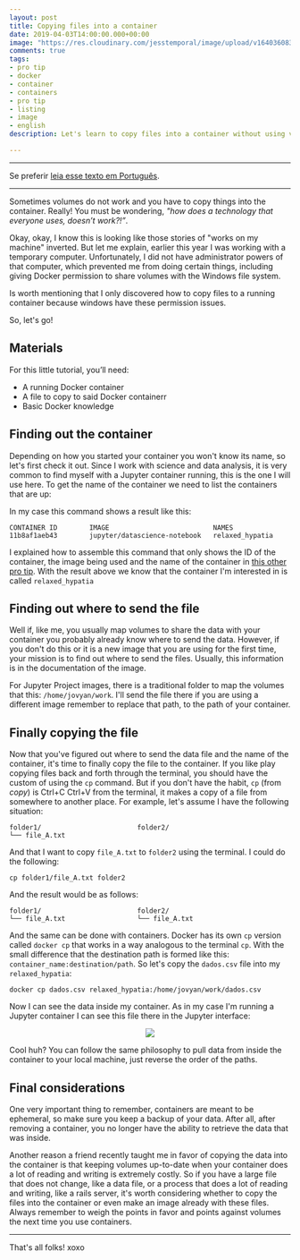 ```yaml
---
layout: post
title: Copying files into a container
date: 2019-04-03T14:00:00.000+00:00
image: "https://res.cloudinary.com/jesstemporal/image/upload/v1640360836/covers/pro_tip_voc9gk.png"
comments: true
tags:
- pro tip
- docker
- container
- containers
- pro tip
- listing
- image
- english
description: Let's learn to copy files into a container without using volumes

---
```

***

Se preferir [leia esse texto em Português](https://jtemporal.com/copiando-arquivos-para-dentro-do-container/).

***

Sometimes volumes do not work and you have to copy things into the container. Really! You must be wondering, _"how does a technology that everyone uses, doesn’t work?!”_.

Okay, okay, I know this is looking like those stories of "works on my machine" inverted. But let me explain, earlier this year I was working with a temporary computer. Unfortunately, I did not have administrator powers of that computer, which prevented me from doing certain things, including giving Docker permission to share volumes with the Windows file system.

Is worth mentioning that I only discovered how to copy files to a running container because windows have these permission issues.

So, let's go!

## Materials

For this little tutorial, you’ll need:

* A running Docker container
* A file to copy to said Docker containerr
* Basic Docker knowledge

## Finding out the container

Depending on how you started your container you won't know its name, so let's first check it out. Since I work with science and data analysis, it is very common to find myself with a Jupyter container running, this is the one I will use here. To get the name of the container we need to list the containers that are up:

<script src="https://gist.github.com/jtemporal/6ba7e2a2ac369738bb8278ad58993161.js"></script>

In my case this command shows a result like this:

    CONTAINER ID        IMAGE                          NAMES
    11b8af1aeb43        jupyter/datascience-notebook   relaxed_hypatia

I explained how to assemble this command that only shows the ID of the container, the image being used and the name of the container in [this other pro tip](https://jtemporal.com/brincando-com-a-listagem-de-containers-docker/). With the result above we know that the container I'm interested in is called `relaxed_hypatia`

## Finding out where to send the file

Well if, like me, you usually map volumes to share the data with your container you probably already know where to send the data. However, if you don't do this or it is a new image that you are using for the first time, your mission is to find out where to send the files. Usually, this information is in the documentation of the image.

For Jupyter Project images, there is a traditional folder to map the volumes that this: `/home/jovyan/work`. I'll send the file there if you are using a different image remember to replace that path, to the path of your container.

## Finally copying the file

Now that you've figured out where to send the data file and the name of the container, it's time to finally copy the file to the container. If you like play copying files back and forth through the terminal, you should have the custom of using the `cp` command. But if you don't have the habit, `cp` (from _copy_) is Ctrl+C Ctrl+V from the terminal, it makes a copy of a file from somewhere to another place. For example, let's assume I have the following situation:

    folder1/                        folder2/
    └── file_A.txt		

And that I want to copy `file_A.txt` to `folder2` using the terminal. I could do the following:

    cp folder1/file_A.txt folder2

And the result would be as follows:

    folder1/                        folder2/
    └── file_A.txt                  └── file_A.txt

And the same can be done with containers. Docker has its own `cp` version called `docker cp` that works in a way analogous to the terminal `cp`. With the small difference that the destination path is formed like this: `container_name:destination/path`. So let's copy the `dados.csv` file into my `relaxed_hypatia`:

    docker cp dados.csv relaxed_hypatia:/home/jovyan/work/dados.csv

Now I can see the data inside my container. As in my case I'm running a Jupyter container I can see this file there in the Jupyter interface:

<center>
<img src="/images/dados_docker_cp.png"/>
</center>

Cool huh? You can follow the same philosophy to pull data from inside the container to your local machine, just reverse the order of the paths.

## Final considerations

One very important thing to remember, containers are meant to be ephemeral, so make sure you keep a backup of your data. After all, after removing a container, you no longer have the ability to retrieve the data that was inside.

Another reason a friend recently taught me in favor of copying the data into the container is that keeping volumes up-to-date when your container does a lot of reading and writing is extremely costly. So if you have a large file that does not change, like a data file, or a process that does a lot of reading and writing, like a rails server, it's worth considering whether to copy the files into the container or even make an image already with these files. Always remember to weigh the points in favor and points against volumes the next time you use containers.

***

That's all folks! xoxo
